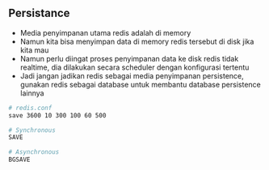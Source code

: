 ## Persistance

- Media penyimpanan utama redis adalah di memory
- Namun kita bisa menyimpan data di memory redis tersebut di disk jika kita mau
- Namun perlu diingat proses penyimpanan data ke disk redis tidak realtime, dia dilakukan secara scheduler dengan konfigurasi tertentu
- Jadi jangan jadikan redis sebagai media penyimpanan persistence, gunakan redis sebagai database untuk membantu database persistence lainnya

```bash
# redis.conf
save 3600 10 300 100 60 500

# Synchronous
SAVE

# Asynchronous
BGSAVE
```